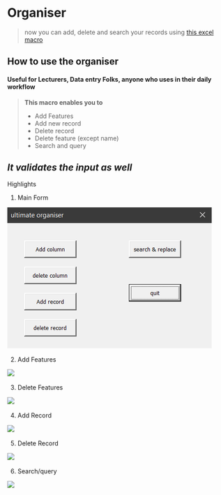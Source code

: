 # Organiser
> now you can add, delete and search your records using 
[this excel macro](https://github.com/jainaman588/CE_PROJECTS/blob/master/DataEntry_Organiser/ULTIMATE_organiser.xlsm)
## How to use the organiser
#### Useful for Lecturers, Data entry Folks, anyone who uses in their daily workflow
> **This macro enables you to**
> - Add Features
> - Add new record
> - Delete record
> - Delete feature (except name)
> - Search and query

***It validates the input as well***
---

Highlights
1. Main Form

![](2020-07-29%2021_45_52-ultimate%20organiser.png)

2. Add Features

![](https://github.com/jainaman588/project_folder/blob/master/DataEntry_Organiser/2020-07-29%2021_46_16-add%20column.png)

3. Delete Features

![](https://github.com/jainaman588/project_folder/blob/master/DataEntry_Organiser/2020-07-29%2022_09_02-delete%20column.png)

4. Add Record

![](https://github.com/jainaman588/project_folder/blob/master/DataEntry_Organiser/2020-07-29%2021_47_03-add%20record.png)

5. Delete Record

![](https://github.com/jainaman588/project_folder/blob/master/DataEntry_Organiser/2020-07-29%2021_47_30-delete%20record.png)

6. Search/query

![](https://github.com/jainaman588/project_folder/blob/master/DataEntry_Organiser/2020-07-29%2021_47_55-search%20%26%20replace.png)

